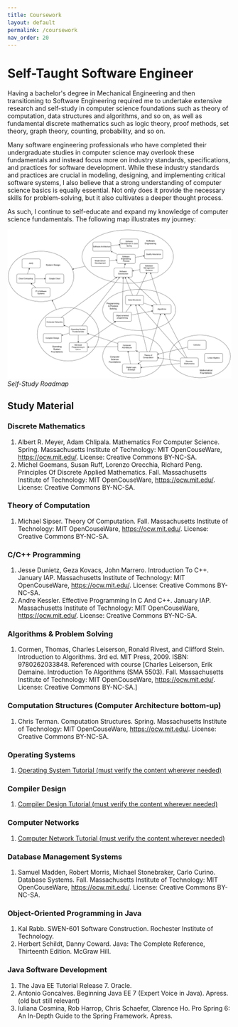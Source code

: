 ```yaml
---
title: Coursework
layout: default
permalink: /coursework
nav_order: 20
---
```


# Self-Taught Software Engineer

Having a bachelor's degree in Mechanical Engineering and then transitioning to Software Engineering required me to undertake extensive research and self-study in computer science foundations such as theory of computation, data structures and algorithms, and so on, as well as fundamental discrete mathematics such as logic theory, proof methods, set theory, graph theory, counting, probability, and so on. 

Many software engineering professionals who have completed their undergraduate studies in computer science may overlook these fundamentals and instead focus more on industry standards, specifications, and practices for software development. While these industry standards and practices are crucial in modeling, designing, and implementing critical software systems, I also believe that a strong understanding of computer science basics is equally essential. Not only does it provide the necessary skills for problem-solving, but it also cultivates a deeper thought process.

As such, I continue to self-educate and expand my knowledge of computer science fundamentals. The following map illustrates my journey:

![Roadmap](../assets/images/roadmap.png)
*Self-Study Roadmap*

## Study Material

### Discrete Mathematics

1. Albert R. Meyer, Adam Chlipala. Mathematics For Computer Science. Spring. Massachusetts Institute of Technology: MIT OpenCouseWare, https://ocw.mit.edu/. License: Creative Commons BY-NC-SA.
2. Michel Goemans, Susan Ruff, Lorenzo Orecchia, Richard Peng. Principles Of Discrete Applied Mathematics. Fall. Massachusetts Institute of Technology: MIT OpenCouseWare, https://ocw.mit.edu/. License: Creative Commons BY-NC-SA.

### Theory of Computation

1. Michael Sipser. Theory Of Computation. Fall. Massachusetts Institute of Technology: MIT OpenCouseWare, https://ocw.mit.edu/. License: Creative Commons BY-NC-SA.

### C/C++ Programming

1. Jesse Dunietz, Geza Kovacs, John Marrero. Introduction To C++. January IAP. Massachusetts Institute of Technology: MIT OpenCouseWare, https://ocw.mit.edu/. License: Creative Commons BY-NC-SA.
2. Andre Kessler. Effective Programming In C And C++. January IAP. Massachusetts Institute of Technology: MIT OpenCouseWare, https://ocw.mit.edu/. License: Creative Commons BY-NC-SA.

### Algorithms & Problem Solving

1. Cormen, Thomas, Charles Leiserson, Ronald Rivest, and Clifford Stein. Introduction to Algorithms. 3rd ed. MIT Press, 2009. ISBN: 9780262033848. Referenced with course [Charles Leiserson, Erik Demaine. Introduction To Algorithms (SMA 5503). Fall. Massachusetts Institute of Technology: MIT OpenCouseWare, https://ocw.mit.edu/. License: Creative Commons BY-NC-SA.]

### Computation Structures (Computer Architecture bottom-up)

1. Chris Terman. Computation Structures. Spring. Massachusetts Institute of Technology: MIT OpenCouseWare, https://ocw.mit.edu/. License: Creative Commons BY-NC-SA.

### Operating Systems

1. [Operating System Tutorial (must verify the content wherever needed)](https://www.geeksforgeeks.org/operating-systems/)

### Compiler Design

1. [Compiler Design Tutorial (must verify the content wherever needed)](https://www.geeksforgeeks.org/compiler-design-tutorials/)

### Computer Networks

1. [Computer Network Tutorial (must verify the content wherever needed)](https://www.geeksforgeeks.org/computer-network-tutorials/)

### Database Management Systems

1. Samuel Madden, Robert Morris, Michael Stonebraker, Carlo Curino. Database Systems. Fall. Massachusetts Institute of Technology: MIT OpenCouseWare, https://ocw.mit.edu/. License: Creative Commons BY-NC-SA.

### Object-Oriented Programming in Java

1. Kal Rabb. SWEN-601 Software Construction. Rochester Institute of Technology.
2. Herbert Schildt, Danny Coward. Java: The Complete Reference, Thirteenth Edition. McGraw Hill.

### Java Software Development

1. The Java EE Tutorial Release 7. Oracle.
2. Antonio Goncalves. Beginning Java EE 7 (Expert Voice in Java). Apress. (old but still relevant)
3. Iuliana Cosmina, Rob Harrop, Chris Schaefer, Clarence Ho. Pro Spring 6: An In-Depth Guide to the Spring Framework. Apress.